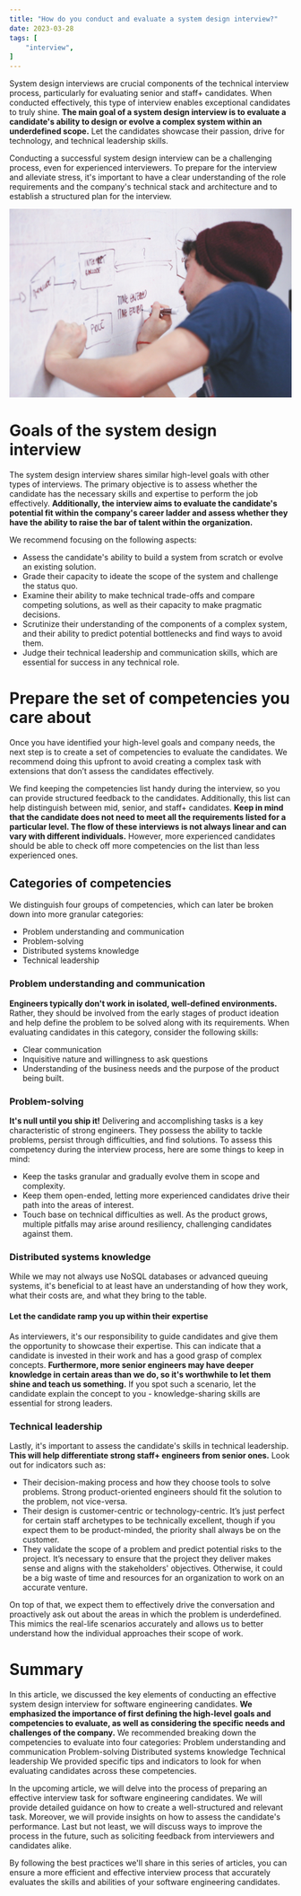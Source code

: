 ```yaml
---
title: "How do you conduct and evaluate a system design interview?"
date: 2023-03-28
tags: [
    "interview",
]
---
```


System design interviews are crucial components of the technical interview process, particularly for evaluating senior and staff+ candidates. When conducted effectively, this type of interview enables exceptional candidates to truly shine. **The main goal of a system design interview is to evaluate a candidate's ability to design or evolve a complex system within an underdefined scope.** Let the candidates showcase their passion, drive for technology, and technical leadership skills.

Conducting a successful system design interview can be a challenging process, even for experienced interviewers. To prepare for the interview and alleviate stress, it's important to have a clear understanding of the role requirements and the company's technical stack and architecture and to establish a structured plan for the interview.

![System design - a whiteboard task](./cover.jpg)

# Goals of the system design interview

The system design interview shares similar high-level goals with other types of interviews. The primary objective is to assess whether the candidate has the necessary skills and expertise to perform the job effectively. **Additionally, the interview aims to evaluate the candidate's potential fit within the company's career ladder and assess whether they have the ability to raise the bar of talent within the organization.**

We recommend focusing on the following aspects:
* Assess the candidate's ability to build a system from scratch or evolve an existing solution.
* Grade their capacity to ideate the scope of the system and challenge the status quo.
* Examine their ability to make technical trade-offs and compare competing solutions, as well as their capacity to make pragmatic decisions.
* Scrutinize their understanding of the components of a complex system, and their ability to predict potential bottlenecks and find ways to avoid them.
* Judge their technical leadership and communication skills, which are essential for success in any technical role.

# Prepare the set of competencies you care about 

Once you have identified your high-level goals and company needs, the next step is to create a set of competencies to evaluate the candidates. We recommend doing this upfront to avoid creating a complex task with extensions that don’t assess the candidates effectively.

We find keeping the competencies list handy during the interview, so you can provide structured feedback to the candidates. Additionally, this list can help distinguish between mid, senior, and staff+ candidates. **Keep in mind that the candidate does not need to meet all the requirements listed for a particular level. The flow of these interviews is not always linear and can vary with different individuals.** However, more experienced candidates should be able to check off more competencies on the list than less experienced ones.

## Categories of competencies

We distinguish four groups of competencies, which can later be broken down into more granular categories:
* Problem understanding and communication
* Problem-solving
* Distributed systems knowledge
* Technical leadership

### Problem understanding and communication
**Engineers typically don't work in isolated, well-defined environments.** Rather, they should be involved from the early stages of product ideation and help define the problem to be solved along with its requirements. When evaluating candidates in this category, consider the following skills:
* Clear communication
* Inquisitive nature and willingness to ask questions
* Understanding of the business needs and the purpose of the product being built.

### Problem-solving
**It's null until you ship it!** Delivering and accomplishing tasks is a key characteristic of strong engineers. They possess the ability to tackle problems, persist through difficulties, and find solutions. To assess this competency during the interview process, here are some things to keep in mind:
* Keep the tasks granular and gradually evolve them in scope and complexity. 
* Keep them open-ended, letting more experienced candidates drive their path into the areas of interest.
* Touch base on technical difficulties as well. As the product grows, multiple pitfalls may arise around resiliency, challenging candidates against them.

### Distributed systems knowledge
While we may not always use NoSQL databases or advanced queuing systems, it's beneficial to at least have an understanding of how they work, what their costs are, and what they bring to the table.

#### Let the candidate ramp you up within their expertise
As interviewers, it's our responsibility to guide candidates and give them the opportunity to showcase their expertise. This can indicate that a candidate is invested in their work and has a good grasp of complex concepts. **Furthermore, more senior engineers may have deeper knowledge in certain areas than we do, so it's worthwhile to let them shine and teach us something.** If you spot such a scenario, let the candidate explain the concept to you - knowledge-sharing skills are essential for strong leaders.

### Technical leadership
Lastly, it's important to assess the candidate's skills in technical leadership. **This will help differentiate strong staff+ engineers from senior ones.** Look out for indicators such as:
* Their decision-making process and how they choose tools to solve problems. Strong product-oriented engineers should fit the solution to the problem, not vice-versa.
* Their design is customer-centric or technology-centric. It’s just perfect for certain staff archetypes to be technically excellent, though if you expect them to be product-minded, the priority shall always be on the customer. 
* They validate the scope of a problem and predict potential risks to the project. It’s necessary to ensure that the project they deliver makes sense and aligns with the stakeholders' objectives. Otherwise, it could be a big waste of time and resources for an organization to work on an accurate venture. 

On top of that, we expect them to effectively drive the conversation and proactively ask out about the areas in which the problem is underdefined. This mimics the real-life scenarios accurately and allows us to better understand how the individual approaches their scope of work. 

# Summary
In this article, we discussed the key elements of conducting an effective system design interview for software engineering candidates. **We emphasized the importance of first defining the high-level goals and competencies to evaluate, as well as considering the specific needs and challenges of the company.** We recommended breaking down the competencies to evaluate into four categories: 
Problem understanding and communication 
Problem-solving 
Distributed systems knowledge
Technical leadership 
We provided specific tips and indicators to look for when evaluating candidates across these competencies.

In the upcoming article, we will delve into the process of preparing an effective interview task for software engineering candidates. We will provide detailed guidance on how to create a well-structured and relevant task. Moreover, we will provide insights on how to assess the candidate's performance. Last but not least, we will discuss ways to improve the process in the future, such as soliciting feedback from interviewers and candidates alike. 

By following the best practices we'll share in this series of articles, you can ensure a more efficient and effective interview process that accurately evaluates the skills and abilities of your software engineering candidates.
